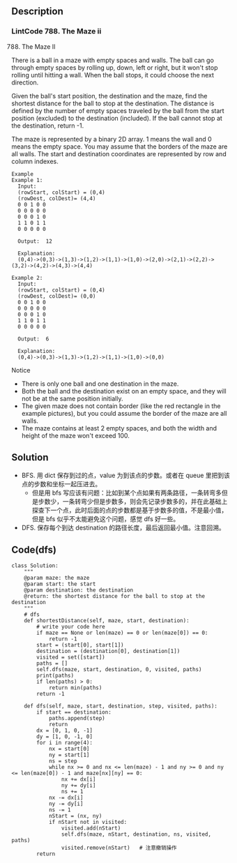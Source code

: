 ## Description 
### LintCode 788. The Maze ii
788. The Maze II

There is a ball in a maze with empty spaces and walls. The ball can go through empty spaces by rolling up, down, left or right, but it won't stop rolling until hitting a wall. When the ball stops, it could choose the next direction.

Given the ball's start position, the destination and the maze, find the shortest distance for the ball to stop at the destination. The distance is defined by the number of empty spaces traveled by the ball from the start position (excluded) to the destination (included). If the ball cannot stop at the destination, return -1.

The maze is represented by a binary 2D array. 1 means the wall and 0 means the empty space. You may assume that the borders of the maze are all walls. The start and destination coordinates are represented by row and column indexes.

    Example
    Example 1:
      Input:  
      (rowStart, colStart) = (0,4)
      (rowDest, colDest)= (4,4)
      0 0 1 0 0
      0 0 0 0 0
      0 0 0 1 0
      1 1 0 1 1
      0 0 0 0 0

      Output:  12

      Explanation:
      (0,4)->(0,3)->(1,3)->(1,2)->(1,1)->(1,0)->(2,0)->(2,1)->(2,2)->(3,2)->(4,2)->(4,3)->(4,4)

    Example 2:
      Input:
      (rowStart, colStart) = (0,4)
      (rowDest, colDest)= (0,0)
      0 0 1 0 0
      0 0 0 0 0
      0 0 0 1 0
      1 1 0 1 1
      0 0 0 0 0

      Output:  6

      Explanation:
      (0,4)->(0,3)->(1,3)->(1,2)->(1,1)->(1,0)->(0,0)
	
Notice
- There is only one ball and one destination in the maze.
- Both the ball and the destination exist on an empty space, and they will not be at the same position initially.
- The given maze does not contain border (like the red rectangle in the example pictures), but you could assume the border of the maze are all walls.
- The maze contains at least 2 empty spaces, and both the width and height of the maze won't exceed 100.

## Solution
- BFS. 用 dict 保存到过的点，value 为到该点的步数。或者在 queue 里把到该点的步数和坐标一起压进去。
  - 但是用 bfs 写应该有问题：比如到某个点如果有两条路径，一条转弯多但是步数少，一条转弯少但是步数多，则会先记录步数多的，并在此基础上探查下一个点，此时后面的点的步数都是基于步数多的值，不是最小值，但是 bfs 似乎不太能避免这个问题，感觉 dfs 好一些。
- DFS. 保存每个到达 destination 的路径长度，最后返回最小值。注意回溯。

## Code(dfs)
    class Solution:
        """
        @param maze: the maze
        @param start: the start
        @param destination: the destination
        @return: the shortest distance for the ball to stop at the destination
        """
        # dfs
        def shortestDistance(self, maze, start, destination):
            # write your code here
            if maze == None or len(maze) == 0 or len(maze[0]) == 0:
                return -1
            start = (start[0], start[1])
            destination = (destination[0], destination[1])
            visited = set([start])
            paths = []
            self.dfs(maze, start, destination, 0, visited, paths)
            print(paths)
            if len(paths) > 0:
                return min(paths)
            return -1

        def dfs(self, maze, start, destination, step, visited, paths):
            if start == destination:
                paths.append(step)
                return
            dx = [0, 1, 0, -1]
            dy = [1, 0, -1, 0]
            for i in range(4):
                nx = start[0]
                ny = start[1]
                ns = step
                while nx >= 0 and nx <= len(maze) - 1 and ny >= 0 and ny <= len(maze[0]) - 1 and maze[nx][ny] == 0:
                    nx += dx[i]
                    ny += dy[i]
                    ns += 1
                nx -= dx[i]
                ny -= dy[i]
                ns -= 1
                nStart = (nx, ny)
                if nStart not in visited:
                    visited.add(nStart)  
                    self.dfs(maze, nStart, destination, ns, visited, paths)
                    visited.remove(nStart)   # 注意撤销操作
            return 
